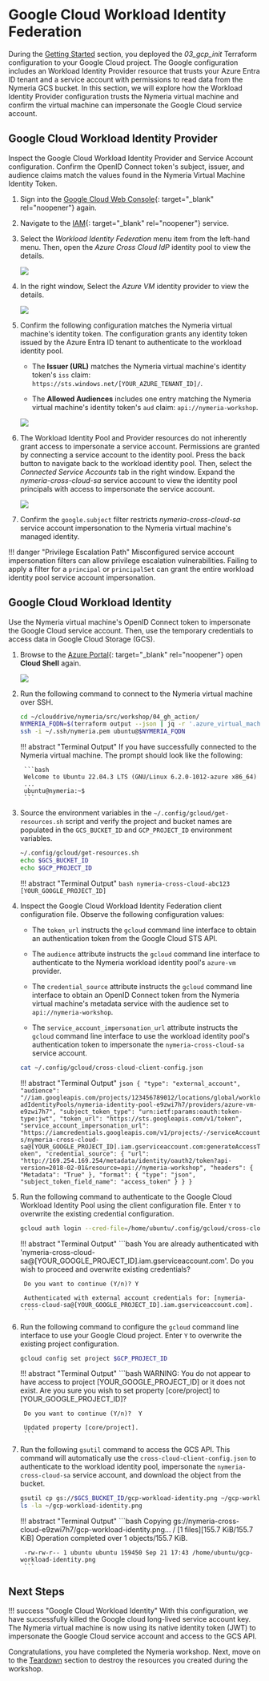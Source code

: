 # Google Cloud Workload Identity Federation

During the [Getting Started](./getting_started.md) section, you deployed the *03_gcp_init* Terraform configuration to your Google Cloud project. The Google configuration includes an Workload Identity Provider resource that trusts your Azure Entra ID tenant and a service account with permissions to read data from the Nymeria GCS bucket. In this section, we will explore how the Workload Identity Provider configuration trusts the Nymeria virtual machine and confirm the virtual machine can impersonate the Google Cloud service account.

## Google Cloud Workload Identity Provider

Inspect the Google Cloud Workload Identity Provider and Service Account configuration. Confirm the OpenID Connect token's subject, issuer, and audience claims match the values found in the Nymeria Virtual Machine Identity Token.

1. Sign into the [Google Cloud Web Console](https://console.cloud.google.com/){: target="_blank" rel="noopener"} again.

1. Navigate to the [IAM](https://console.cloud.google.com/iam-admin/iam){: target="_blank" rel="noopener"} service.

1. Select the *Workload Identity Federation* menu item from the left-hand menu. Then, open the *Azure Cross Cloud IdP* identity pool to view the details.

    ![](./img/gcp-workload-identity-federation.png)

1. In the right window, Select the *Azure VM* identity provider to view the details.

    ![](./img/gcp-workload-identity-pool.png)

1. Confirm the following configuration matches the Nymeria virtual machine's identity token. The configuration grants any identity token issued by the Azure Entra ID tenant to authenticate to the workload identity pool.

    - The **Issuer (URL)** matches the Nymeria virtual machine's identity token's `iss` claim: `https://sts.windows.net/[YOUR_AZURE_TENANT_ID]/`.

    - The **Allowed Audiences** includes one entry matching the Nymeria virtual machine's identity token's `aud` claim: `api://nymeria-workshop`.

    ![](./img/gcp-azure-pool.png)

1. The Workload Identity Pool and Provider resources do not inherently grant access to impersonate a service account. Permissions are granted by connecting a service account to the identity pool. Press the back button to navigate back to the workload identity pool. Then, select the *Connected Service Accounts* tab in the right window. Expand the *nymeria-cross-cloud-sa* service account to view the identity pool principals with access to impersonate the service account.

    ![](./img/gcp-azure-sa.png)

1. Confirm the `google.subject` filter restricts *nymeria-cross-cloud-sa* service account impersonation to the Nymeria virtual machine's managed identity.

!!! danger "Privilege Escalation Path"
    Misconfigured service account impersonation filters can allow privilege escalation vulnerabilities. Failing to apply a filter for a `principal` or `principalSet` can grant the entire workload identity pool service account impersonation.

## Google Cloud Workload Identity

Use the Nymeria virtual machine's OpenID Connect token to impersonate the Google Cloud service account. Then, use the temporary credentials to access data in Google Cloud Storage (GCS).

1. Browse to the [Azure Portal](https://portal.azure.com/){: target="_blank" rel="noopener"} open **Cloud Shell** again.

    ![](./img/az-portal.png)

1. Run the following command to connect to the Nymeria virtual machine over SSH.

    ```bash
    cd ~/clouddrive/nymeria/src/workshop/04_gh_action/
    NYMERIA_FQDN=$(terraform output --json | jq -r '.azure_virtual_machine_fqdn.value')
    ssh -i ~/.ssh/nymeria.pem ubuntu@$NYMERIA_FQDN
    ```

    !!! abstract "Terminal Output"
        If you have successfully connected to the Nymeria virtual machine. The prompt should look like the following:

        ```bash
        Welcome to Ubuntu 22.04.3 LTS (GNU/Linux 6.2.0-1012-azure x86_64)
        ...
        ubuntu@nymeria:~$
        ```

1. Source the environment variables in the `~/.config/gcloud/get-resources.sh` script and verify the project and bucket names are populated in the `GCS_BUCKET_ID` and `GCP_PROJECT_ID` environment variables.

    ```bash
    ~/.config/gcloud/get-resources.sh
    echo $GCS_BUCKET_ID
    echo $GCP_PROJECT_ID
    ```

    !!! abstract "Terminal Output"
        ```bash
        nymeria-cross-cloud-abc123
        [YOUR_GOOGLE_PROJECT_ID]
        ```

1. Inspect the Google Cloud Workload Identity Federation client configuration file. Observe the following configuration values:

    - The `token_url` instructs the `gcloud` command line interface to obtain an authentication token from the Google Cloud STS API.

    - The `audience` attribute instructs the `gcloud` command line interface to authenticate to the Nymeria workload identity pool's `azure-vm` provider.

    - The `credential_source` attribute instructs the `gcloud` command line interface to obtain an OpenID Connect token from the Nymeria virtual machine's metadata service with the audience set to `api://nymeria-workshop`.

    - The `service_account_impersonation_url` attribute instructs the `gcloud` command line interface to use the workload identity pool's authentication token to impersonate the `nymeria-cross-cloud-sa` service account.

    ```bash
    cat ~/.config/gcloud/cross-cloud-client-config.json
    ```

    !!! abstract "Terminal Output"
        ```json
        {
            "type": "external_account",
            "audience": "//iam.googleapis.com/projects/123456789012/locations/global/workloadIdentityPools/nymeria-identity-pool-e9zwi7h7/providers/azure-vm-e9zwi7h7",
            "subject_token_type": "urn:ietf:params:oauth:token-type:jwt",
            "token_url": "https://sts.googleapis.com/v1/token",
            "service_account_impersonation_url": "https://iamcredentials.googleapis.com/v1/projects/-/serviceAccounts/nymeria-cross-cloud-sa@[YOUR_GOOGLE_PROJECT_ID].iam.gserviceaccount.com:generateAccessToken",
            "credential_source": {
                "url": "http://169.254.169.254/metadata/identity/oauth2/token?api-version=2018-02-01&resource=api://nymeria-workshop",
                "headers": {
                  "Metadata": "True"
                },
                "format": {
                  "type": "json",
                  "subject_token_field_name": "access_token"
                }
            }
        }
        ```

1. Run the following command to authenticate to the Google Cloud Workload Identity Pool using the client configuration file. Enter `Y` to overwrite the existing credential configuration.

    ```bash
    gcloud auth login --cred-file=/home/ubuntu/.config/gcloud/cross-cloud-client-config.json
    ```

    !!! abstract "Terminal Output"
        ```bash
        You are already authenticated with 'nymeria-cross-cloud-sa@[YOUR_GOOGLE_PROJECT_ID].iam.gserviceaccount.com'. Do you wish to proceed and overwrite existing credentials?

        Do you want to continue (Y/n)? Y

        Authenticated with external account credentials for: [nymeria-cross-cloud-sa@[YOUR_GOOGLE_PROJECT_ID].iam.gserviceaccount.com].
        ```

1. Run the following command to configure the `gcloud` command line interface to use your Google Cloud project. Enter `Y` to overwrite the existing project configuration.

    ```bash
    gcloud config set project $GCP_PROJECT_ID
    ```

    !!! abstract "Terminal Output"
        ```bash
        WARNING: You do not appear to have access to project [YOUR_GOOGLE_PROJECT_ID] or it does not exist. Are you sure you wish to set property [core/project] to [YOUR_GOOGLE_PROJECT_ID]?

        Do you want to continue (Y/n)?  Y

        Updated property [core/project].
        ```

1. Run the following `gsutil` command to access the GCS API. This command will automatically use the `cross-cloud-client-config.json` to authenticate to the workload identity pool, impersonate the `nymeria-cross-cloud-sa` service account, and download the object from the bucket.

    ```bash
    gsutil cp gs://$GCS_BUCKET_ID/gcp-workload-identity.png ~/gcp-workload-identity.png
    ls -la ~/gcp-workload-identity.png
    ```

    !!! abstract "Terminal Output"
        ```bash
        Copying gs://nymeria-cross-cloud-e9zwi7h7/gcp-workload-identity.png...
        / [1 files][155.7 KiB/155.7 KiB]
        Operation completed over 1 objects/155.7 KiB.

        -rw-rw-r-- 1 ubuntu ubuntu 159450 Sep 21 17:43 /home/ubuntu/gcp-workload-identity.png
        ```

## Next Steps

!!! success "Google Cloud Workload Identity"
    With this configuration, we have successfully killed the Google cloud long-lived service account key. The Nymeria virtual machine is now using its native identity token (JWT) to impersonate the Google Cloud service account and access to the GCS API.

Congratulations, you have completed the Nymeria workshop. Next, move on to the [Teardown](./teardown.md) section to destroy the resources you created during the workshop.
